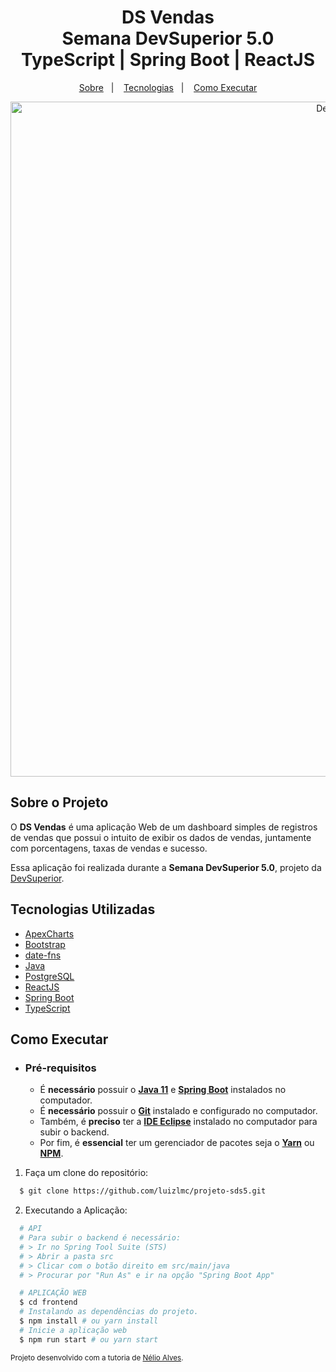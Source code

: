 <h1 align="center">
    <strong>DS Vendas</strong>
    <br>Semana DevSuperior 5.0<br/>
    TypeScript | Spring Boot | ReactJS
</h1>

<p align="center">
    <a href="#sobre-o-projeto">Sobre</a>&nbsp;&nbsp;&nbsp;|&nbsp;&nbsp;&nbsp;
    <a href="#tecnologias-utilizadas">Tecnologias</a>&nbsp;&nbsp;&nbsp;|&nbsp;&nbsp;&nbsp;
    <a href="#como-executar">Como Executar</a>
</p>

<p align="center">
    <img alt="Design do Projeto" width="1080px" src="https://user-images.githubusercontent.com/77021623/150206243-f480df20-9047-491a-8c48-52a3f6478ae1.jpg" />
<p>

## Sobre o Projeto

O **DS Vendas** é uma aplicação Web de um dashboard simples de registros de vendas que possui o intuito de exibir os dados de vendas, juntamente com porcentagens, taxas de vendas e sucesso.

Essa aplicação foi realizada durante a **Semana DevSuperior 5.0**, projeto da [DevSuperior](https://devsuperior.com.br/).

## Tecnologias Utilizadas

- [ApexCharts](https://apexcharts.com/)
- [Bootstrap](https://getbootstrap.com/)
- [date-fns](https://date-fns.org/)
- [Java](https://java.com/)
- [PostgreSQL](https://www.postgresql.org/)
- [ReactJS](https://reactjs.org/)
- [Spring Boot](https://spring.io/)
- [TypeScript](https://www.typescriptlang.org/)

## Como Executar

- ### **Pré-requisitos**

  - É **necessário** possuir o **[Java 11](https://java.com/)** e **[Spring Boot](https://spring.io/)** instalados no computador.
  - É **necessário** possuir o **[Git](https://git-scm.com/)** instalado e configurado no computador.
  - Também, é **preciso** ter a **[IDE Eclipse](https://spring.io/tools)** instalado no computador para subir o backend.
  - Por fim, é **essencial** ter um gerenciador de pacotes seja o **[Yarn](https://yarnpkg.com/)** ou **[NPM](https://www.npmjs.com/)**.

1. Faça um clone do repositório:

```sh
  $ git clone https://github.com/luizlmc/projeto-sds5.git
```

2. Executando a Aplicação:

```sh
  # API
  # Para subir o backend é necessário:
  # > Ir no Spring Tool Suite (STS)
  # > Abrir a pasta src
  # > Clicar com o botão direito em src/main/java
  # > Procurar por "Run As" e ir na opção "Spring Boot App"

  # APLICAÇÃO WEB
  $ cd frontend
  # Instalando as dependências do projeto.
  $ npm install # ou yarn install
  # Inicie a aplicação web
  $ npm run start # ou yarn start
```


<sup>Projeto desenvolvido com a tutoria de [Nélio Alves](https://github.com/acenelio).</sup>
